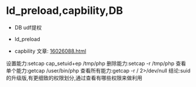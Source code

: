# ld_preload,capbility,DB

- DB
udf提权

- ld_preload


- capbility
文章:
[16026088.html](https://www.cnblogs.com/f-carey/p/16026088.html)

设置能力:setcap cap_setuid+ep /tmp/php
删除能力:setcap -r /tmp/php
查看单个能力:getcap /user/bin/php
查看所有能力:getcap -r / 2>/dev/null
结论:suid的升级版,有更细致的权限划分,通过查看有哪些权限来做利用